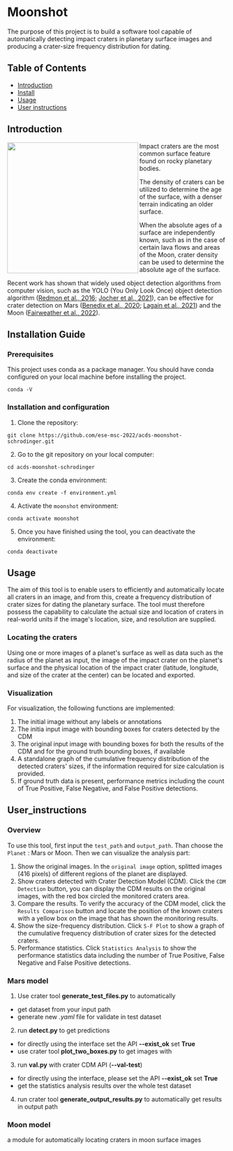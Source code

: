 # Moonshot
The purpose of this project is to build a software tool capable of 
automatically detecting impact craters in planetary surface images 
and producing a crater-size frequency distribution for dating.

## Table of Contents

- [Introduction](#introduction)
- [Install](#install)
- [Usage](#usage)
- [User instructions](#user_instructions)

## Introduction

<a href="url"><img src="https://drive.google.com/uc?export=view&id=1dJjw6g_S8s5hMsiZ67Sp9f50NrgZvoTm" align="left" height="300" width="300" ></a>

Impact craters are the most common surface feature found on rocky planetary bodies. 

The density of craters can be utilized to determine the age of the surface, 
with a denser terrain indicating an older surface. 

When the absolute ages of a surface are independently known, 
such as in the case of certain lava flows and areas of the Moon, 
crater density can be used to determine the absolute age of the surface.

Recent work has shown that widely used object detection algorithms
from computer vision, such as the YOLO (You Only Look Once) object
detection algorithm ([Redmon et al., 2016](https://doi.org/10.1109/CVPR.2016.91);
[Jocher et al., 2021](https://doi.org/10.5281/zenodo.4418161)), can be effective for crater detection on Mars
([Benedix et al., 2020](https://doi.org/10.1029/2019EA001005); [Lagain et al., 2021](https://doi.org/10.1029/2020EA001598)) and the Moon ([Fairweather
et al., 2022](https://doi.org/10.1029/2021EA002177)).


## Installation Guide 

### Prerequisites

This project uses conda as a package manager. You should have conda configured on your local machine before installing the project. 

`conda -V`

### Installation and configuration

1. Clone the repository:

`git clone https://github.com/ese-msc-2022/acds-moonshot-schrodinger.git`

2. Go to the git repository on your local computer:

`cd acds-moonshot-schrodinger`

3. Create the conda environment:

`conda env create -f environment.yml`

4. Activate the `moonshot` environment:

`conda activate moonshot`

5. Once you have finished using the tool, you can deactivate the environment:

`conda deactivate`

## Usage

The aim of this tool is to enable users to efficiently and automatically 
locate all craters in an image, and from this, create a frequency distribution of 
crater sizes for dating the planetary surface. The tool must therefore possess the 
capability to calculate the actual size and location of craters in real-world units 
if the image's location, size, and resolution are supplied.

### Locating the craters
Using one or more images of a planet's surface as well as data such as the radius of the planet as input, 
the image of the impact crater on the planet's surface and the physical location 
of the impact crater (latitude, longitude, and size of the crater at the center) can be located and exported.

### Visualization
For visualization, the following functions are implemented:
1. The initial image without any labels or annotations
2. The initia input image with bounding boxes for craters detected by the CDM
3. The original input image with bounding boxes for both the results of the CDM 
and for the ground truth bounding boxes, if available
4. A standalone graph of the cumulative frequency distribution of the detected 
craters' sizes, if the information required for size calculation is provided.
5. If ground truth data is present, performance metrics including the count of 
True Positive, False Negative, and False Positive detections.

## User_instructions
### Overview
To use this tool, first input the ```test_path``` and ```output_path```. Than choose the ```Planet``` : Mars or Moon. Then we can visualize the analysis part:
1. Show the original images. In the ```original image``` option, splitted images (416 pixels) of different regions of the planet are displayed.
2. Show craters detected with Crater Detection Model (CDM). Click the ```CDM Detection``` button, you can display the CDM results on the original images, with the red box circled the monitored craters area.
3. Compare the results. To verify the accuracy of the CDM model, click the ```Results Comparison``` button and locate the position of the known craters with a yellow box on the image that has shown the monitoring results.
4. Show the size-frequency distribution. Click ```S-F Plot``` to show a graph of the cumulative frequency distribution of crater sizes for the detected craters.
5. Performance statistics. Click ```Statistics Analysis``` to show the performance statistics data including the number of True Positive, False Negative and False Positive detections.

### Mars model
1. Use crater tool **generate_test_files.py** to automatically 
* get dataset from your input path
* generate new *.yaml* file for validate in test dataset
2. run **detect.py** to get predictions 
* for directly using the interface set the API **--exist_ok** set **True**
* use crater tool **plot_two_boxes.py** to get images with
3. run **val.py** with crater CDM API (**--val-test**)
* for directly using the interface, please set the API **--exist_ok** set **True**
* get the statistics analysis results over the whole test dataset
4. run crater tool **generate_output_results.py** to automatically get results in output path

### Moon model
a module for automatically locating craters in moon surface images


